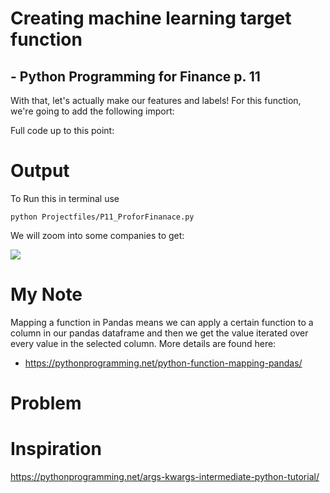 # Creating machine learning target function
## - Python Programming for Finance p. 11

With that, let's actually make our features and labels! For this function, we're going to add the following import:

Full code up to this point:
# Output
To Run this in terminal use

```
python Projectfiles/P11_ProforFinanace.py
```
We will zoom into some companies to get:

![](./output_graphs/PX-1.png)


# My Note
Mapping a function in Pandas means we can apply a certain function to a column in our pandas dataframe and then we get the value iterated over every value in the selected column. More details are found here:
* https://pythonprogramming.net/python-function-mapping-pandas/


# Problem




# Inspiration

https://pythonprogramming.net/args-kwargs-intermediate-python-tutorial/
